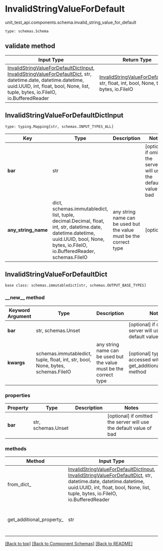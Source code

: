 # InvalidStringValueForDefault
unit_test_api.components.schema.invalid_string_value_for_default
```
type: schemas.Schema
```

## validate method
Input Type | Return Type | Notes
------------ | ------------- | -------------
[InvalidStringValueForDefaultDictInput](#invalidstringvaluefordefaultdictinput), [InvalidStringValueForDefaultDict](#invalidstringvaluefordefaultdict), str, datetime.date, datetime.datetime, uuid.UUID, int, float, bool, None, list, tuple, bytes, io.FileIO, io.BufferedReader | [InvalidStringValueForDefaultDict](#invalidstringvaluefordefaultdict), str, float, int, bool, None, tuple, bytes, io.FileIO |

## InvalidStringValueForDefaultDictInput
```
type: typing.Mapping[str, schemas.INPUT_TYPES_ALL]
```
Key | Type |  Description | Notes
------------ | ------------- | ------------- | -------------
**bar** | str |  | [optional] if omitted the server will use the default value of bad
**any_string_name** | dict, schemas.immutabledict, list, tuple, decimal.Decimal, float, int, str, datetime.date, datetime.datetime, uuid.UUID, bool, None, bytes, io.FileIO, io.BufferedReader, schemas.FileIO | any string name can be used but the value must be the correct type | [optional]

## InvalidStringValueForDefaultDict
```
base class: schemas.immutabledict[str, schemas.OUTPUT_BASE_TYPES]

```
### &lowbar;&lowbar;new&lowbar;&lowbar; method
Keyword Argument | Type | Description | Notes
---------------- | ---- | ----------- | -----
**bar** | str, schemas.Unset |  | [optional] if omitted the server will use the default value of bad
**kwargs** | schemas.immutabledict, tuple, float, int, str, bool, None, bytes, schemas.FileIO | any string name can be used but the value must be the correct type | [optional] typed value is accessed with the get_additional_property_ method

### properties
Property | Type | Description | Notes
-------- | ---- | ----------- | -----
**bar** | str, schemas.Unset |  | [optional] if omitted the server will use the default value of bad

### methods
Method | Input Type | Return Type | Notes
------ | ---------- | ----------- | ------
from_dict_ | [InvalidStringValueForDefaultDictInput](#invalidstringvaluefordefaultdictinput), [InvalidStringValueForDefaultDict](#invalidstringvaluefordefaultdict), str, datetime.date, datetime.datetime, uuid.UUID, int, float, bool, None, list, tuple, bytes, io.FileIO, io.BufferedReader | [InvalidStringValueForDefaultDict](#invalidstringvaluefordefaultdict), str, float, int, bool, None, tuple, bytes, io.FileIO | a constructor
get_additional_property_ | str | schemas.immutabledict, tuple, float, int, str, bool, None, bytes, schemas.FileIO, schemas.Unset }} | provides type safety for additional properties

[[Back to top]](#top) [[Back to Component Schemas]](../../../README.md#Component-Schemas) [[Back to README]](../../../README.md)
